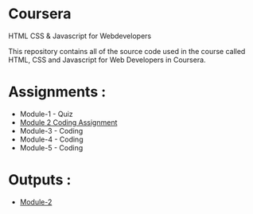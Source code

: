 # Coursera
HTML CSS & Javascript for Webdevelopers

This repository contains all of the source code used in the course called HTML, CSS and Javascript for Web Developers in Coursera.

# Assignments :

* Module-1 - Quiz 
* [Module 2 Coding Assignment](https://github.com/jhu-ep-coursera/fullstack-course4/blob/master/assignments/assignment2/Assignment-2.md)
* Module-3 - Coding
* Module-4 - Coding
* Module-5 - Coding

# Outputs :

* [Module-2](https://ysfaydin0.github.io/coursera/module2-solution/index.html)
